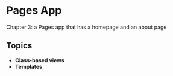 # Pages App

Chapter 3: a Pages app that has a homepage and an about page

## Topics
- **Class-based views**
- **Templates**
